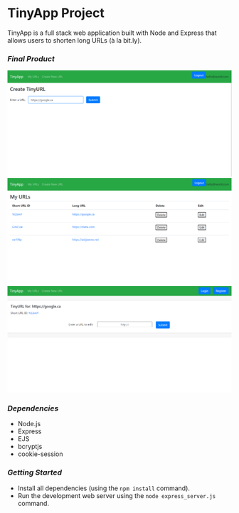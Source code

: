 # **TinyApp Project**

TinyApp is a full stack web application built with Node and Express that allows users to shorten long URLs (à la bit.ly).

### ***Final Product***

!["Create shortened URL's freely!"](https://github.com/iliacodes/tinyapp/blob/master/docs/tinyURL_creation.png)
!["Edit, Delete, and View your URL's!"](https://github.com/iliacodes/tinyapp/blob/master/docs/tinyURL_userURLpage.png)
!["Let anyone view and use your created URL's!"](https://github.com/iliacodes/tinyapp/blob/master/docs/tinyURL_publicView.png)

###  ***Dependencies*** 

- Node.js
- Express
- EJS
- bcryptjs
- cookie-session

### ***Getting Started***

- Install all dependencies (using the `npm install` command).
- Run the development web server using the `node express_server.js` command.